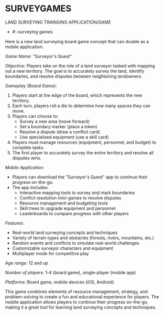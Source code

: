 # SURVEYGAMES
LAND SURVEYING TRAINGING APPLICATION/GAME

- #💡surveying games 

Here is a new land surveying board game concept that can double as a mobile application:

*Game Name:* "Surveyor's Quest"

*Objective:* Players take on the role of a land surveyor tasked with mapping out a new territory. The goal is to accurately survey the land, identify boundaries, and resolve disputes between neighboring landowners.

*Gameplay (Board Game):*

1. Players start at the edge of the board, which represents the new territory.
2. Each turn, players roll a die to determine how many spaces they can move.
3. Players can choose to:
    - Survey a new area (move forward)
    - Set a boundary marker (place a token)
    - Resolve a dispute (draw a conflict card)
    - Use specialized equipment (use a skill card)
4. Players must manage resources (equipment, personnel, and budget) to complete tasks.
5. The first player to accurately survey the entire territory and resolve all disputes wins.

*Mobile Application:*

- Players can download the "Surveyor's Quest" app to continue their progress on-the-go.
- The app includes:
    - Interactive mapping tools to survey and mark boundaries
    - Conflict resolution mini-games to resolve disputes
    - Resource management and budgeting tools
    - Skill trees to upgrade equipment and personnel
    - Leaderboards to compare progress with other players

*Features:*

- Real-world land surveying concepts and techniques
- Variety of terrain types and obstacles (forests, rivers, mountains, etc.)
- Random events and conflicts to simulate real-world challenges
- Customizable surveyor characters and equipment
- Multiplayer mode for competitive play

*Age range:* 12 and up

*Number of players:* 1-4 (board game), single-player (mobile app)

*Platforms:* Board game, mobile devices (iOS, Android)

This game combines elements of resource management, strategy, and problem-solving to create a fun and educational experience for players. The mobile application allows players to continue their progress on-the-go, making it a great tool for learning land surveying concepts and techniques.
